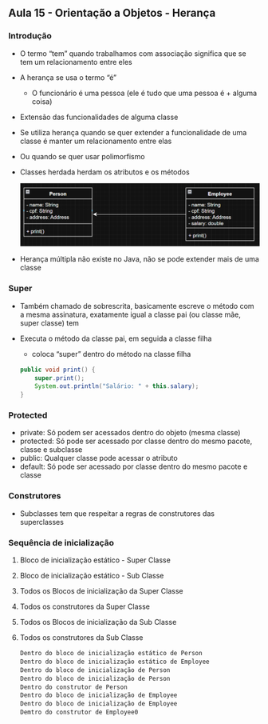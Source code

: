 ## Aula 15 - Orientação a Objetos - Herança

### Introdução

- O termo “tem” quando trabalhamos com associação significa que se tem um relacionamento entre eles
- A herança se usa o termo “é”
    - O funcionário é uma pessoa (ele é tudo que uma pessoa é + alguma coisa)
- Extensão das funcionalidades de alguma classe
- Se utiliza herança quando se quer extender a funcionalidade de uma classe é manter um relacionamento entre elas
- Ou quando se quer usar polimorfismo
- Classes herdada herdam os atributos e os métodos

  ![img.png](img.png)

- Herança múltipla não existe no Java, não se pode extender mais de uma classe

### Super

- Também chamado de sobrescrita, basicamente escreve o método com a mesma assinatura, exatamente igual a classe pai (ou classe mãe, super classe) tem
- Executa o método da classe pai, em seguida a classe filha
    - coloca “super” dentro do método na classe filha

    ```java
    public void print() {
        super.print();
        System.out.println("Salário: " + this.salary);
    }
    ```


### Protected

- private: Só podem ser acessados dentro do objeto (mesma classe)
- protected: Só pode ser acessado por classe dentro do mesmo pacote, classe e subclasse
- public: Qualquer classe pode acessar o atributo
- default: Só pode ser acessado por classe dentro do mesmo pacote e classe

### Construtores

- Subclasses tem que respeitar a regras de construtores das superclasses

### Sequência de inicialização

1. Bloco de inicialização estático - Super Classe
2. Bloco de inicialização estático - Sub Classe
3. Todos os Blocos de inicialização da Super Classe
4. Todos os construtores da Super Classe
5. Todos os Blocos de inicialização da Sub Classe
6. Todos os construtores da Sub Classe

    ```markdown
    Dentro do bloco de inicialização estático de Person
    Dentro do bloco de inicialização estático de Employee
    Dentro do bloco de inicialização de Person
    Dentro do bloco de inicialização de Person
    Dentro do construtor de Person
    Dentro do bloco de inicialização de Employee
    Dentro do bloco de inicialização de Employee
    Demtro do construtor de Employee0
    ```